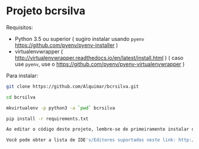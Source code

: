 # Projeto bcrsilva



Requisitos:

* Python 3.5 ou superior ( sugiro instalar usando `pyenv` https://github.com/pyenv/pyenv-installer )
* virtualenvwrapper ( http://virtualenvwrapper.readthedocs.io/en/latest/install.html ) ( caso use `pyenv`, use o https://github.com/pyenv/pyenv-virtualenvwrapper )


Para instalar:

```bash
git clone https://github.com/Alquimar/bcrsilva.git

cd bcrsilva

mkvirtualenv -p python3 -a `pwd` bcrsilva

pip install -r requirements.txt

```

```bash
Ao editar o código deste projeto, lembre-se de primeiramente instalar o plugin do editorconfig para o editor que você está utilizando, de modo que seu editor seja configurado automaticamente para seguir os padrões que usamos neste projeto.

Você pode obter a lista de IDE's/Editores suportados neste link: http://editorconfig.org/#download
```
